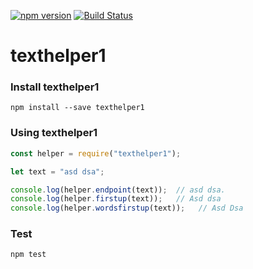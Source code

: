 [![npm version](https://badge.fury.io/js/texthelper1.svg)](https://www.npmjs.com/package/texthelper1)
[![Build Status](https://travis-ci.com/korpozim/texthelper1.svg?branch=master)](https://travis-ci.com/korpozim/texthelper1)

# texthelper1

### Install texthelper1

```
npm install --save texthelper1
```

### Using texthelper1

```javascript
const helper = require("texthelper1");

let text = "asd dsa";

console.log(helper.endpoint(text));  // asd dsa.
console.log(helper.firstup(text));   // Asd dsa
console.log(helper.wordsfirstup(text));   // Asd Dsa
```

### Test

```
npm test
```